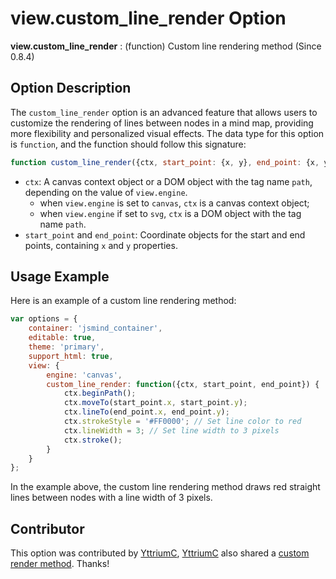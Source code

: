 # view.custom_line_render Option

**view.custom_line_render** : (function) Custom line rendering method (Since 0.8.4)

## Option Description

The `custom_line_render` option is an advanced feature that allows users to customize the rendering of lines between nodes in a mind map, providing more flexibility and personalized visual effects. The data type for this option is `function`, and the function should follow this signature:

```javascript
function custom_line_render({ctx, start_point: {x, y}, end_point: {x, y}}): void
```

- `ctx`: A canvas context object or a DOM object with the tag name `path`, depending on the value of `view.engine`.
    - when `view.engine` is set to `canvas`, `ctx` is a canvas context object;
    - when `view.engine` if set to `svg`, `ctx` is a DOM object with the tag name `path`.
- `start_point` and `end_point`: Coordinate objects for the start and end points, containing `x` and `y` properties.

## Usage Example

Here is an example of a custom line rendering method:

```javascript
var options = {
    container: 'jsmind_container',
    editable: true,
    theme: 'primary',
    support_html: true,
    view: {
        engine: 'canvas',
        custom_line_render: function({ctx, start_point, end_point}) {
            ctx.beginPath();
            ctx.moveTo(start_point.x, start_point.y);
            ctx.lineTo(end_point.x, end_point.y);
            ctx.strokeStyle = '#FF0000'; // Set line color to red
            ctx.lineWidth = 3; // Set line width to 3 pixels
            ctx.stroke();
        }
    }
};
```

In the example above, the custom line rendering method draws red straight lines between nodes with a line width of 3 pixels.

## Contributor

This option was contributed by [YttriumC](https://github.com/YttriumC), [YttriumC](https://github.com/YttriumC) also shared a [custom render method](https://github.com/hizzgdev/jsmind/discussions/608). Thanks!
